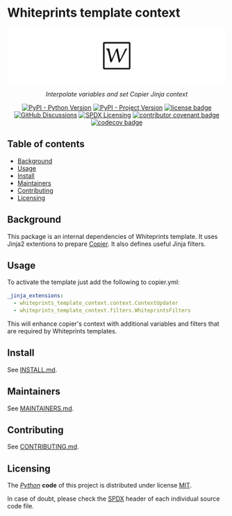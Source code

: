 <!--
SPDX-FileCopyrightText: © 2024 The "Whiteprints template context" contributors <whiteprints@pm.me>

SPDX-License-Identifier: CC-BY-NC-SA-4.0
-->

# Whiteprints template context

![Whiteprints template context banner](docs/_static/banner.svg)
<div align="center">
    <p>
        <em>
            Interpolate variables and set Copier Jinja context
        </em>
    </p>
    <p>
        <a href="https://www.python.org"><img alt="PyPI - Python Version" src="https://img.shields.io/pypi/pyversions/whiteprints-template-context.svg?logo=Python&logoColor=ffd43b"/></a>
        <a href="https://pypi.org/project/whiteprints-template-context"><img alt="PyPI - Project Version" src="https://img.shields.io/pypi/v/whiteprints-template-context.svg?logo=PyPI&logoColor=ffd43b"/></a>
        <a href="https://spdx.org/licenses/MIT"><img alt="license badge" src="https://img.shields.io/badge/📝_License-MIT-4CAF50.svg"/></a>
        <a href="https://github.com/whiteprints/whiteprints-template-context/discussions"><img alt="GitHub Discussions" src="https://img.shields.io/github/discussions/whiteprints/whiteprints-template-context.svg?logo=GitHub"></a>
        <a href="https://spdx.dev/learn/areas-of-interest/licensing/"><img alt="SPDX Licensing" src="https://img.shields.io/badge/SPDX-licensing-0080FF.svg?logo=SPDX"/></a>
        <a href="https://www.contributor-covenant.org/version/2/1/code_of_conduct/"><img alt="contributor covenant badge" src="https://img.shields.io/badge/Contributor_Covenant-2.1-4BAAAA.svg?logo=contributorcovenant"/></a>
        <a href="https://codecov.io/gh/whiteprints/whiteprints-template-context" ><img alt="codecov badge" src="https://codecov.io/gh/whiteprints/whiteprints-template-context/graph/badge.svg?token="/></a>
    </p>
</div>

## Table of contents

- [Background](#background)
- [Usage](#usage)
- [Install](#install)
- [Maintainers](#maintainers)
- [Contributing](#contributing)
- [Licensing](#licensing)

## Background

This package is an internal dependencies of Whiteprints template. It uses
Jinja2 extentions to prepare [Copier](https://github.com/copier-org/copier).
It also defines useful Jinja filters.

## Usage

To activate the template just add the following to copier.yml:

```yaml
_jinja_extensions:
  - whiteprints_template_context.context.ContextUpdater
  - whiteprints_template_context.filters.WhiteprintsFilters
```

This will enhance copier's context with additional variables and filters that
are required by Whiteprints templates.

## Install

See [INSTALL.md](INSTALL.md).

## Maintainers

See [MAINTAINERS.md](MAINTAINERS.md).

## Contributing

See [CONTRIBUTING.md](CONTRIBUTING.md).

## Licensing

The _[Python]_ **code** of this project is distributed under license [MIT](https://spdx.org/licenses/MIT).

In case of doubt, please check the [SPDX] header of each individual source code file.

[Python]: https://www.python.org/
[SPDX]: https://spdx.dev/
[REUSE]: https://reuse.software/
